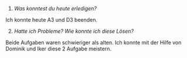 1. *Was konntest du heute erledigen?*
 
Ich konnte heute A3 und D3 beenden.
 
2. *Hatte ich Probleme? Wie konnte ich diese Lösen?*

Beide Aufgaben waren schwieriger als alten. Ich konnte mit der Hilfe von Dominik und Iker diese 2 Aufgabe meistern.

